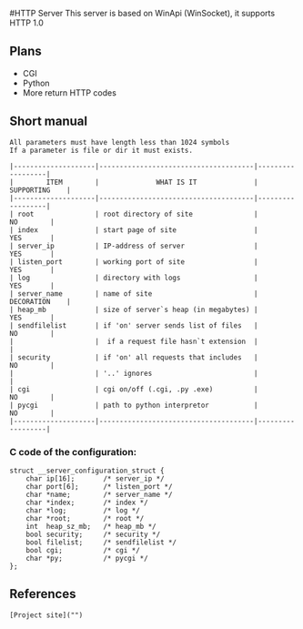 #HTTP Server
    This server is based on WinApi (WinSocket), it supports HTTP 1.0
## Plans
   * CGI
   * Python
   * More return HTTP codes
## Short manual
    All parameters must have length less than 1024 symbols
    If a parameter is file or dir it must exists.

    |--------------------|--------------------------------------|------------------|    
    |        ITEM        |              WHAT IS IT              |    SUPPORTING    |
    |--------------------|--------------------------------------|------------------|
    | root               | root directory of site               |        NO        |
    | index              | start page of site                   |        YES       |
    | server_ip          | IP-address of server                 |        YES       |
    | listen_port        | working port of site                 |        YES       |
    | log                | directory with logs                  |        YES       |
    | server_name        | name of site                         |    DECORATION    |
    | heap_mb            | size of server`s heap (in megabytes) |        YES       |
    | sendfilelist       | if 'on' server sends list of files   |        NO        |
    |                    |  if a request file hasn`t extension  |                  |
    | security           | if 'on' all requests that includes   |        NO        |
    |                    | '..' ignores                         |                  |
    | cgi                | cgi on/off (.cgi, .py .exe)          |        NO        |
    | pycgi              | path to python interpretor           |        NO        |
    |--------------------|--------------------------------------|------------------|

### C code of the configuration:
    struct __server_configuration_struct {
        char ip[16];       /* server_ip */
        char port[6];      /* listen_port */
        char *name;        /* server_name */
        char *index;       /* index */
        char *log;         /* log */
        char *root;        /* root */
        int  heap_sz_mb;   /* heap_mb */
        bool security;     /* security */
        bool filelist;     /* sendfilelist */
        bool cgi;          /* cgi */
        char *py;          /* pycgi */
    };
    
## References
    [Project site]("")
